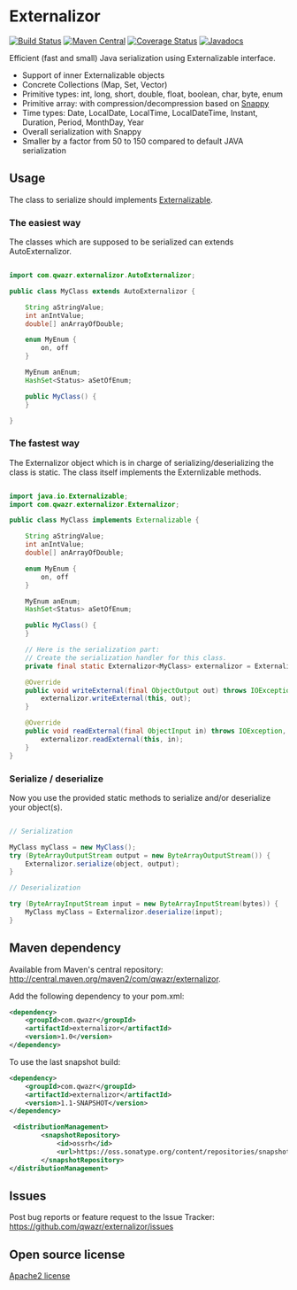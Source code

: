 # Externalizor

[![Build Status](https://travis-ci.org/qwazr/externalizor.svg?branch=master)](https://travis-ci.org/qwazr/externalizor)
[![Maven Central](https://maven-badges.herokuapp.com/maven-central/com.qwazr/externalizor/badge.svg)](https://maven-badges.herokuapp.com/maven-central/com.qwazr/externalizor)
[![Coverage Status](https://coveralls.io/repos/github/qwazr/externalizor/badge.svg?branch=master)](https://coveralls.io/github/qwazr/externalizor?branch=master)
[![Javadocs](http://www.javadoc.io/badge/com.qwazr/externalizor.svg)](http://www.javadoc.io/doc/com.qwazr/externalizor)

Efficient (fast and small) Java serialization using Externalizable interface.

- Support of inner Externalizable objects
- Concrete Collections (Map, Set, Vector)
- Primitive types: int, long, short, double, float, boolean, char, byte, enum
- Primitive array: with compression/decompression based on [Snappy](https://github.com/xerial/snappy-java)
- Time types: Date, LocalDate, LocalTime, LocalDateTime, Instant, Duration, Period, MonthDay, Year
- Overall serialization with Snappy
- Smaller by a factor from 50 to 150 compared to default JAVA serialization

## Usage

The class to serialize should implements
[Externalizable](https://docs.oracle.com/javase/8/docs/api/java/io/Externalizable.html).

### The easiest way

The classes which are supposed to be serialized can extends AutoExternalizor.

```java

import com.qwazr.externalizor.AutoExternalizor;

public class MyClass extends AutoExternalizor {

	String aStringValue;
	int anIntValue;
	double[] anArrayOfDouble;

	enum MyEnum {
		on, off
	}

	MyEnum anEnum;
	HashSet<Status> aSetOfEnum;

	public MyClass() {
	}

}
```

### The fastest way

The Externalizor object which is in charge of serializing/deserializing the class is static.
The class itself implements the Externlizable methods.

```java

import java.io.Externalizable;
import com.qwazr.externalizor.Externalizor;

public class MyClass implements Externalizable {

	String aStringValue;
	int anIntValue;
	double[] anArrayOfDouble;

	enum MyEnum {
		on, off
	}

	MyEnum anEnum;
	HashSet<Status> aSetOfEnum;

	public MyClass() {
	}

	// Here is the serialization part:
    // Create the serialization handler for this class. 
	private final static Externalizor<MyClass> externalizor = Externalizor.of(MyClass.class);

	@Override
	public void writeExternal(final ObjectOutput out) throws IOException {
		externalizor.writeExternal(this, out);
	}

	@Override
	public void readExternal(final ObjectInput in) throws IOException, ClassNotFoundException {
		externalizor.readExternal(this, in);
	}
}
```

### Serialize / deserialize

Now you use the provided static methods to serialize and/or deserialize your object(s). 

```java

// Serialization

MyClass myClass = new MyClass();
try (ByteArrayOutputStream output = new ByteArrayOutputStream()) {
    Externalizor.serialize(object, output);
}

// Deserialization

try (ByteArrayInputStream input = new ByteArrayInputStream(bytes)) {
    MyClass myClass = Externalizor.deserialize(input);
}
```

## Maven dependency

Available from Maven's central repository: http://central.maven.org/maven2/com/qwazr/externalizor.

Add the following dependency to your pom.xml:

```xml
<dependency>
    <groupId>com.qwazr</groupId>
    <artifactId>externalizor</artifactId>
    <version>1.0</version>
</dependency>
```

To use the last snapshot build:

```xml
<dependency>
    <groupId>com.qwazr</groupId>
    <artifactId>externalizor</artifactId>
    <version>1.1-SNAPSHOT</version>
</dependency>

 <distributionManagement>
        <snapshotRepository>
            <id>ossrh</id>
            <url>https://oss.sonatype.org/content/repositories/snapshots</url>
        </snapshotRepository>
</distributionManagement>
```


## Issues

Post bug reports or feature request to the Issue Tracker:
https://github.com/qwazr/externalizor/issues

## Open source license

[Apache2 license](https://github.com/qwazr/externalizor/blob/master/LICENSE)

